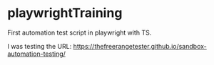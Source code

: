 # playwrightTraining

First automation test script in playwright with TS.

I was testing the URL: https://thefreerangetester.github.io/sandbox-automation-testing/
